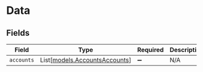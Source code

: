 # Data


## Fields

| Field                                                          | Type                                                           | Required                                                       | Description                                                    |
| -------------------------------------------------------------- | -------------------------------------------------------------- | -------------------------------------------------------------- | -------------------------------------------------------------- |
| `accounts`                                                     | List[[models.AccountsAccounts](../models/accountsaccounts.md)] | :heavy_minus_sign:                                             | N/A                                                            |